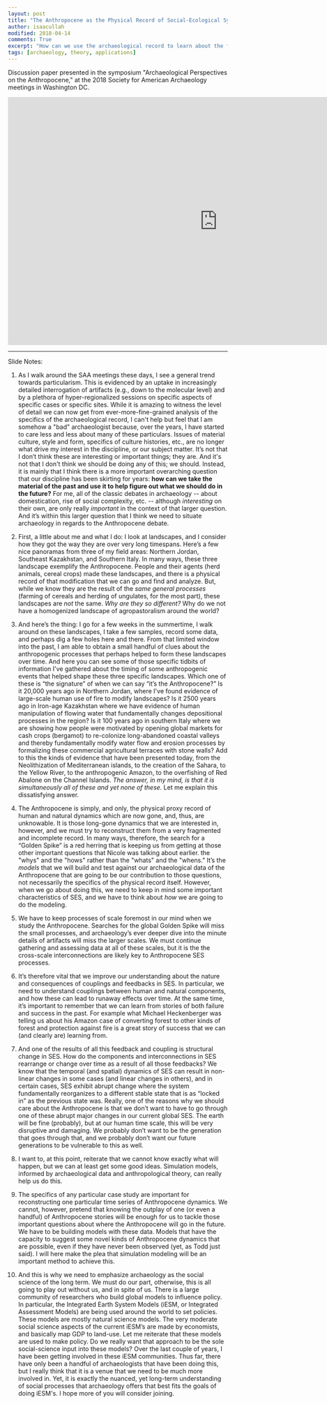 ```yaml
---
layout: post
title: "The Anthropocene as the Physical Record of Social-Ecological Systems"
author: isaacullah
modified: 2018-04-14
comments: True
excerpt: "How can we use the archaeological record to learn about the future?"
tags: [archaeology, theory, applications]
---
```


Discussion paper presented in the symposium "Archaeological Perspectives on the Anthropocene," at the 2018 Society for American Archaeology meetings in Washington DC.

<iframe src="https://docs.google.com/presentation/d/e/2PACX-1vSNkC_6MX-AFWh0d5AFOe6OXcl09NhYXXWqGz4MYUxcSqN63KDT_u4-t8sx8rxU4ju_6mDzdWXcQndq/embed?start=false&loop=false&delayms=10000" frameborder="0" width="960" height="569" allowfullscreen="true" mozallowfullscreen="true" webkitallowfullscreen="true"></iframe>

---

Slide Notes:

1. As I walk around the SAA meetings these days, I see a general trend towards particularism. This is evidenced by an uptake in increasingly detailed interrogation of artifacts (e.g., down to the molecular level) and by a plethora of hyper-regionalized sessions on specific aspects of specific cases or specific sites. While it is amazing to witness the level of detail we can now get from ever-more-fine-grained analysis of the specifics of the archaeological record, I can't help but feel that I am somehow a "bad" archaeologist because, over the years, I have started to care less and less about many of these particulars. Issues of material culture, style and form, specifics of culture histories, etc., are no longer what drive my interest in the discipline, or our subject matter. It’s not that I don’t think these are interesting or important things; they are. And it's not that I don't think we should be doing any of this; we should. Instead, it is mainly that I think there is a more important overarching question that our discipline has been skirting for years: **how can we take the material of the past and use it to help figure out what we should do in the future?** For me, all of the classic debates in archaeology -- about domestication, rise of social complexity, etc. -- although *interesting* on their own, are only really *important* in the context of that larger question. And it’s within this larger question that I think we need to situate archaeology in regards to the Anthropocene debate.

2. First, a little about me and what I do: I look at landscapes, and I consider how they got the way they are over very long timespans. Here’s a few nice panoramas from three of my field areas: Northern Jordan, Southeast Kazakhstan, and Southern Italy. In many ways, these three landscape exemplify the Anthropocene. People and their agents (herd animals, cereal crops) made these landscapes, and there is a physical record of that modification that we can go and find and analyze. But, while we know they are the result of the *same general processes* (farming of cereals and herding of ungulates, for the most part), these landscapes are *not* the same. *Why are they so different?* Why do we not have a homogenized landscape of agropastoralism around the world?

3. And here’s the thing: I go for a few weeks in the summertime, I walk around on these landscapes, I take a few samples, record some data, and perhaps dig a few holes here and there. From that limited window into the past, I am able to obtain a small handful of clues about the anthropogenic processes that perhaps helped to form these landscapes over time. And here you can see some of those specific tidbits of information I've gathered about the timing of some anthropogenic events that helped shape these three specific landscapes. Which one of these is “the signature” of when we can say “it’s the Anthropocene?” Is it 20,000 years ago in Northern Jordan, where I've found evidence of large-scale human use of fire to modify landscapes? Is it 2500 years ago in Iron-age Kazakhstan where we have evidence of human manipulation of flowing water that fundamentally changes depositional processes in the region? Is it 100 years ago in southern Italy where we are showing how people were motivated by opening global markets for cash crops (bergamot) to re-colonize long-abandoned coastal valleys and thereby fundamentally modify water flow and erosion processes by formalizing these commercial agricultural terraces with stone walls? Add to this the kinds of evidence that have been presented today, from the Neolithization of Mediterranean islands, to the creation of the Sahara, to the Yellow River, to the anthropogenic Amazon, to the overfishing of Red Abalone on the Channel Islands. *The answer, in my mind, is that it is simultaneously all of these and yet none of these.* Let me explain this dissatisfying answer.

4. The Anthropocene is simply, and only, the physical proxy record of human and natural dynamics which are now gone, and, thus, are unknowable. It is those long-gone dynamics that we are interested in, however, and we must try to reconstruct them from a very fragmented and incomplete record. In many ways, therefore, the search for a “Golden Spike” is a red herring that is keeping us from getting at those other important questions that Nicole was talking about earlier. the "whys" and the "hows" rather than the "whats" and the "whens." It’s the *models* that we will build and test against our archaeological data of the Anthropocene that are going to be our contribution to those questions, not necessarily the specifics of the physical record itself. However, when we go about doing this, we need to keep in mind some important characteristics of SES, and we have to think about *how* we are going to do the modeling.

5. We have to keep processes of scale foremost in our mind when we study the Anthropocene. Searches for the global Golden Spike will miss the small processes, and archaeology’s ever deeper dive into the minute details of artifacts will miss the larger scales. We must continue gathering and assessing data at all of these scales, but it is the the cross-scale interconnections are likely key to Anthropocene SES processes.

6. It’s therefore vital that we improve our understanding about the nature and consequences of couplings and feedbacks in SES. In particular, we need to understand couplings between human and natural components, and how these can lead to runaway effects over time. At the same time, it’s important to remember that we can learn from stories of both failure and success in the past. For example what Michael Heckenberger was telling us about his Amazon case of converting forest to other kinds of forest and protection against fire is a great story of success that we can (and clearly are) learning from.

7. And one of the results of all this feedback and coupling is structural change in SES. How do the components and interconnections in SES rearrange or change over time as a result of all those feedbacks? We know that the temporal (and spatial) dynamics of SES can result in non-linear changes in some cases (and linear changes in others), and in certain cases, SES exhibit abrupt change where the system fundamentally reorganizes to a different stable state that is as “locked in” as the previous state was. Really, one of the reasons why we should care about the Anthropocene is that we don’t want to have to go through one of these abrupt major changes in our current global SES. The earth will be fine (probably), but at our human time scale, this will be very disruptive and damaging. We probably don’t want to be the generation that goes through that, and we probably don’t want our future generations to be vulnerable to this as well.

8. I want to, at this point, reiterate that we cannot know exactly what will happen, but we can at least get some good ideas. Simulation models, informed by archaeological data and anthropological theory, can really help us do this.

9. The specifics of any particular case study are important for reconstructing one particular time series of Anthropocene dynamics. We cannot, however, pretend that knowing the outplay of one (or even a handful) of Anthropocene stories will be enough for us to tackle those important questions about where the Anthropocene will go in the future. We have to be building models with these data. Models that have the capacity to suggest some novel kinds of Anthropocene dynamics that are possible, even if they have never been observed (yet, as Todd just said). I will here make the plea that simulation modeling will be an important method to achieve this.

10. And this is why we need to emphasize archaeology as the social science of the long term. We must do our part, otherwise, this is all going to play out without us, and in spite of us. There is a large community of researchers who build global models to influence policy. In particular, the Integrated Earth System Models (iESM, or Integrated Assessment Models) are being used around the world to set policies. These models are mostly natural science models. The very moderate social science aspects of the current iESM’s are made by economists, and basically map GDP to land-use. Let me reiterate that these models are used to make policy. Do we really want that approach to be the sole social-science input into these models? Over the last couple of years, I have been getting involved in these iESM communities. Thus far, there have only been a handful of archaeologists that have been doing this, but I really think that it is a venue that we need to be much more involved in. Yet, it is exactly the nuanced, yet long-term understanding of social processes that archaeology offers that best fits the goals of doing iESM's. I hope more of you will consider joining.


